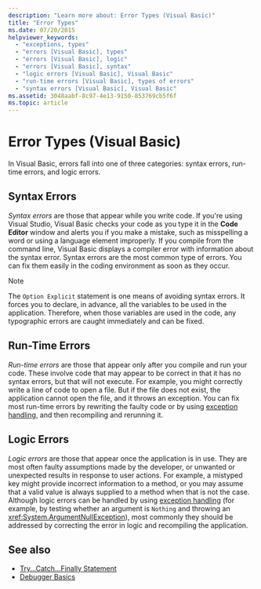 ```yaml
---
description: "Learn more about: Error Types (Visual Basic)"
title: "Error Types"
ms.date: 07/20/2015
helpviewer_keywords: 
  - "exceptions, types"
  - "errors [Visual Basic], types"
  - "errors [Visual Basic], logic"
  - "errors [Visual Basic], syntax"
  - "logic errors [Visual Basic], Visual Basic"
  - "run-time errors [Visual Basic], types of errors"
  - "syntax errors [Visual Basic], Visual Basic"
ms.assetid: 3048aabf-8c97-4e13-9150-853769cb5f6f
ms.topic: article
---
```

# Error Types (Visual Basic)

In Visual Basic, errors fall into one of three categories: syntax errors, run-time errors, and logic errors.

## Syntax Errors

 *Syntax errors* are those that appear while you write code. If you're using Visual Studio, Visual Basic checks your code as you type it in the **Code Editor** window and alerts you if you make a mistake, such as misspelling a word or using a language element improperly. If you compile from the command line, Visual Basic displays a compiler error with information about the syntax error. Syntax errors are the most common type of errors. You can fix them easily in the coding environment as soon as they occur.

> [!NOTE]
> The `Option Explicit` statement is one means of avoiding syntax errors. It forces you to declare, in advance, all the variables to be used in the application. Therefore, when those variables are used in the code, any typographic errors are caught immediately and can be fixed.

## Run-Time Errors

 *Run-time errors* are those that appear only after you compile and run your code. These involve code that may appear to be correct in that it has no syntax errors, but that will not execute. For example, you might correctly write a line of code to open a file. But if the file does not exist, the application cannot open the file, and it throws an exception. You can fix most run-time errors by rewriting the faulty code or by using [exception handling](../../language-reference/statements/try-catch-finally-statement.md), and then recompiling and rerunning it.
  
## Logic Errors

 *Logic errors* are those that appear once the application is in use. They are most often faulty assumptions made by the developer, or unwanted or unexpected results in response to user actions. For example, a mistyped key might provide incorrect information to a method, or you may assume that a valid value is always supplied to a method when that is not the case. Although logic errors can be handled by using [exception handling](../../language-reference/statements/try-catch-finally-statement.md) (for example, by testing whether an argument is `Nothing` and throwing an <xref:System.ArgumentNullException>), most commonly they should be addressed by correcting the error in logic and recompiling the application.

## See also

- [Try...Catch...Finally Statement](../../language-reference/statements/try-catch-finally-statement.md)
- [Debugger Basics](/visualstudio/debugger/debugger-feature-tour)
